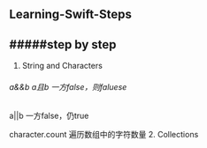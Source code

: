 ## Learning-Swift-Steps
#####step by step
----

1. String and Characters
 ###### a&&b a且b 一方false，则faluese
 a||b 一方false，仍true
 
 character.count 遍历数组中的字符数量
2. Collections

